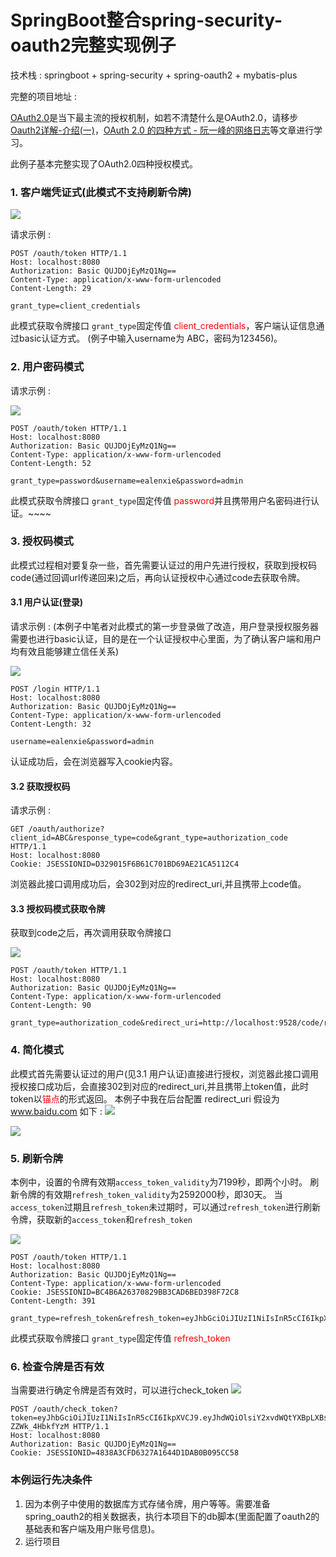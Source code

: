 SpringBoot整合spring-security-oauth2完整实现例子
========================



技术栈 : springboot + spring-security + spring-oauth2 + mybatis-plus 

完整的项目地址 : 

[OAuth2.0](https://oauth.net/2/)是当下最主流的授权机制，如若不清楚什么是OAuth2.0，请移步[Oauth2详解-介绍(一)](https://www.jianshu.com/p/84a4b4a1e833)，[OAuth 2.0 的四种方式 - 阮一峰的网络日志](http://www.ruanyifeng.com/blog/2019/04/oauth-grant-types.html)等文章进行学习。

此例子基本完整实现了OAuth2.0四种授权模式。


### 1. 客户端凭证式(此模式不支持刷新令牌)

![](https://img2020.cnblogs.com/blog/994599/202102/994599-20210203140609030-750274907.png)


请求示例 : 
```
POST /oauth/token HTTP/1.1
Host: localhost:8080
Authorization: Basic QUJDOjEyMzQ1Ng==
Content-Type: application/x-www-form-urlencoded
Content-Length: 29

grant_type=client_credentials
```

此模式获取令牌接口 `grant_type`固定传值 <font color='red'>client_credentials</font>，客户端认证信息通过basic认证方式。
(例子中输入username为 ABC，密码为123456)。

### 2. 用户密码模式

请求示例 : 

![](https://img2020.cnblogs.com/blog/994599/202102/994599-20210203140849090-463914185.png)


```
POST /oauth/token HTTP/1.1
Host: localhost:8080
Authorization: Basic QUJDOjEyMzQ1Ng==
Content-Type: application/x-www-form-urlencoded
Content-Length: 52

grant_type=password&username=ealenxie&password=admin
```
此模式获取令牌接口 `grant_type`固定传值 <font color='red'>password</font>并且携带用户名密码进行认证。~~~~


### 3. 授权码模式

此模式过程相对要复杂一些，首先需要认证过的用户先进行授权，获取到授权码code(通过回调url传递回来)之后，再向认证授权中心通过code去获取令牌。

#### 3.1 用户认证(登录)

请求示例  :
(本例子中笔者对此模式的第一步登录做了改造，用户登录授权服务器需要也进行basic认证，目的是在一个认证授权中心里面，为了确认客户端和用户均有效且能够建立信任关系)

![](https://img2020.cnblogs.com/blog/994599/202102/994599-20210203141150447-1796077322.png)

```
POST /login HTTP/1.1
Host: localhost:8080
Authorization: Basic QUJDOjEyMzQ1Ng==
Content-Type: application/x-www-form-urlencoded
Content-Length: 32

username=ealenxie&password=admin
```
认证成功后，会在浏览器写入cookie内容。


#### 3.2 获取授权码

请求示例 : 

```
GET /oauth/authorize?client_id=ABC&response_type=code&grant_type=authorization_code HTTP/1.1
Host: localhost:8080
Cookie: JSESSIONID=D329015F6B61C701BD69AE21CA5112C4
```

浏览器此接口调用成功后，会302到对应的redirect_uri,并且携带上code值。


#### 3.3 授权码模式获取令牌

获取到code之后，再次调用获取令牌接口

![](https://img2020.cnblogs.com/blog/994599/202102/994599-20210203141532941-1192533333.png)

```
POST /oauth/token HTTP/1.1
Host: localhost:8080
Authorization: Basic QUJDOjEyMzQ1Ng==
Content-Type: application/x-www-form-urlencoded
Content-Length: 90

grant_type=authorization_code&redirect_uri=http://localhost:9528/code/redirect&code=3EZOug
```

### 4. 简化模式

此模式首先需要认证过的用户(见3.1 用户认证)直接进行授权，浏览器此接口调用授权接口成功后，会直接302到对应的redirect_uri,并且携带上token值，此时token以<font color='red'>锚点</font>的形式返回。
本例子中我在后台配置 redirect_uri 假设为 www.baidu.com 如下 : 
![](https://img2020.cnblogs.com/blog/994599/202102/994599-20210203152616881-566304748.png)



![](https://img2020.cnblogs.com/blog/994599/202102/994599-20210203145138530-258931100.png)

### 5. 刷新令牌

本例中，设置的令牌有效期`access_token_validity`为7199秒，即两个小时。
刷新令牌的有效期`refresh_token_validity`为2592000秒，即30天。
当`access_token`过期且`refresh_token`未过期时，可以通过`refresh_token`进行刷新令牌，获取新的`access_token`和`refresh_token`

![](https://img2020.cnblogs.com/blog/994599/202102/994599-20210203151933958-120036858.png)

```
POST /oauth/token HTTP/1.1
Host: localhost:8080
Authorization: Basic QUJDOjEyMzQ1Ng==
Content-Type: application/x-www-form-urlencoded
Cookie: JSESSIONID=BC4B6A26370829BB3CAD6BED398F72C8
Content-Length: 391

grant_type=refresh_token&refresh_token=eyJhbGciOiJIUzI1NiIsInR5cCI6IkpXVCJ9xxxx.....

```

此模式获取令牌接口 `grant_type`固定传值 <font color='red'>refresh_token</font>

### 6. 检查令牌是否有效

当需要进行确定令牌是否有效时，可以进行check_token
![](https://img2020.cnblogs.com/blog/994599/202102/994599-20210203152744359-1285977795.png)

```
POST /oauth/check_token?token=eyJhbGciOiJIUzI1NiIsInR5cCI6IkpXVCJ9.eyJhdWQiOlsiY2xvdWQtYXBpLXBsYXRmb3JtIl0sImV4cCI6MTYxMjM3OTkxMSwidXNlcl9uYW1lIjoiZWFsZW54aWUiLCJqdGkiOiJhZWVmMDhkZS02YTExLTQ3NDAtYTQzNS0wNTMyMThkYTMyYzkiLCJjbGllbnRfaWQiOiJBQkMiLCJzY29wZSI6WyJyZWFkIiwid3JpdGUiXX0.NPTkpwwdnaKSiPzUgILnnhjawgAuw-ZZWk_4HbkfYzM HTTP/1.1
Host: localhost:8080
Authorization: Basic QUJDOjEyMzQ1Ng==
Cookie: JSESSIONID=4838A3CFD6327A1644D1DAB0B095CC58

```

### 本例运行先决条件
    
1. 因为本例子中使用的数据库方式存储令牌，用户等等。需要准备spring_oauth2的相关数据表，执行本项目下的db脚本(里面配置了oauth2的基础表和客户端及用户账号信息)。
2. 运行项目




